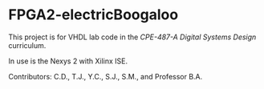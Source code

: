 # FPGA2-electricBoogaloo

This project is for VHDL lab code in the *CPE-487-A Digital Systems Design* curriculum.

In use is the Nexys 2 with Xilinx ISE.

Contributors:  C.D., T.J., Y.C., S.J., S.M., and Professor B.A.
